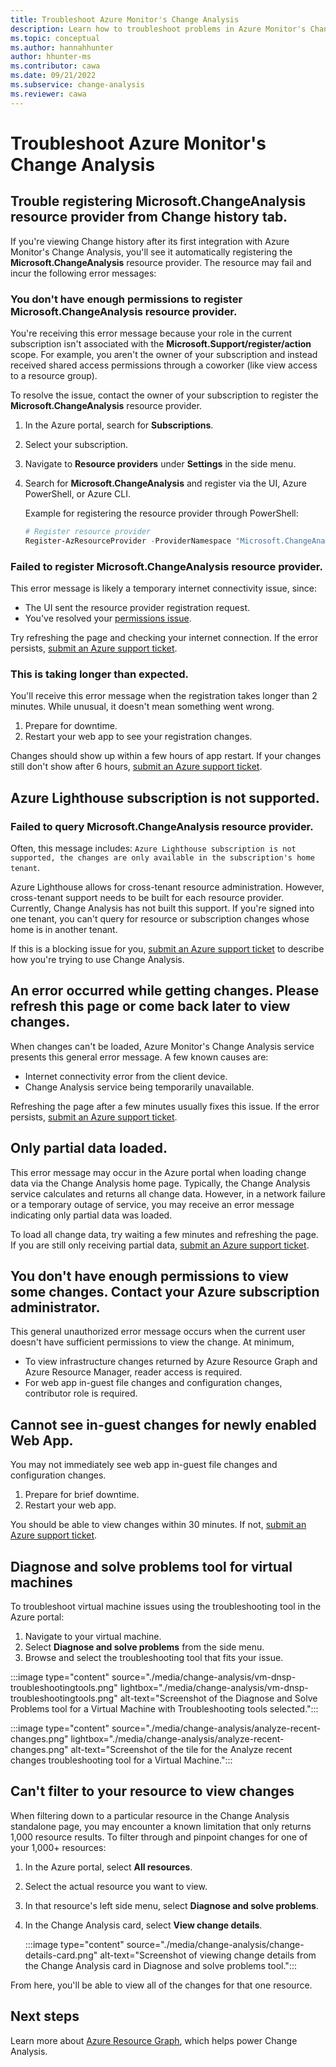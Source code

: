 ```yaml
---
title: Troubleshoot Azure Monitor's Change Analysis
description: Learn how to troubleshoot problems in Azure Monitor's Change Analysis.
ms.topic: conceptual
ms.author: hannahhunter
author: hhunter-ms
ms.contributor: cawa
ms.date: 09/21/2022 
ms.subservice: change-analysis
ms.reviewer: cawa
---
```


# Troubleshoot Azure Monitor's Change Analysis

## Trouble registering Microsoft.ChangeAnalysis resource provider from Change history tab.

If you're viewing Change history after its first integration with Azure Monitor's Change Analysis, you'll see it automatically registering the **Microsoft.ChangeAnalysis** resource provider. The resource may fail and incur the following error messages: 

### You don't have enough permissions to register Microsoft.ChangeAnalysis resource provider.  
You're receiving this error message because your role in the current subscription isn't associated with the **Microsoft.Support/register/action** scope. For example, you aren't the owner of your subscription and instead received shared access permissions through a coworker (like view access to a resource group). 

To resolve the issue, contact the owner of your subscription to register the **Microsoft.ChangeAnalysis** resource provider. 
1. In the Azure portal, search for **Subscriptions**.
1. Select your subscription.
1. Navigate to **Resource providers** under **Settings** in the side menu.
1. Search for **Microsoft.ChangeAnalysis** and register via the UI, Azure PowerShell, or Azure CLI.

    Example for registering the resource provider through PowerShell:
    ```PowerShell
    # Register resource provider
    Register-AzResourceProvider -ProviderNamespace "Microsoft.ChangeAnalysis"
    ```

### Failed to register Microsoft.ChangeAnalysis resource provider.
This error message is likely a temporary internet connectivity issue, since:
* The UI sent the resource provider registration request.
* You've resolved your [permissions issue](#you-dont-have-enough-permissions-to-register-microsoftchangeanalysis-resource-provider).

Try refreshing the page and checking your internet connection. If the error persists, [submit an Azure support ticket](https://azure.microsoft.com/support/).

### This is taking longer than expected.
You'll receive this error message when the registration takes longer than 2 minutes. While unusual, it doesn't mean something went wrong. 

1. Prepare for downtime.
1. Restart your web app to see your registration changes. 

Changes should show up within a few hours of app restart. If your changes still don't show after 6 hours, [submit an Azure support ticket](https://azure.microsoft.com/support/). 

## Azure Lighthouse subscription is not supported.

### Failed to query Microsoft.ChangeAnalysis resource provider.
Often, this message includes: `Azure Lighthouse subscription is not supported, the changes are only available in the subscription's home tenant`. 

Azure Lighthouse allows for cross-tenant resource administration. However, cross-tenant support needs to be built for each resource provider. Currently, Change Analysis has not built this support. If you're signed into one tenant, you can't query for resource or subscription changes whose home is in another tenant.

If this is a blocking issue for you, [submit an Azure support ticket](https://azure.microsoft.com/support/) to describe how you're trying to use Change Analysis.

## An error occurred while getting changes. Please refresh this page or come back later to view changes.

When changes can't be loaded, Azure Monitor's Change Analysis service presents this general error message. A few known causes are:

- Internet connectivity error from the client device.
- Change Analysis service being temporarily unavailable.

Refreshing the page after a few minutes usually fixes this issue. If the error persists, [submit an Azure support ticket](https://azure.microsoft.com/support/).

## Only partial data loaded.

This error message may occur in the Azure portal when loading change data via the Change Analysis home page. Typically, the Change Analysis service calculates and returns all change data. However, in a network failure or a temporary outage of service, you may receive an error message indicating only partial data was loaded.

To load all change data, try waiting a few minutes and refreshing the page. If you are still only receiving partial data, [submit an Azure support ticket](https://azure.microsoft.com/support/).


## You don't have enough permissions to view some changes. Contact your Azure subscription administrator.

This general unauthorized error message occurs when the current user doesn't have sufficient permissions to view the change. At minimum, 
* To view infrastructure changes returned by Azure Resource Graph and Azure Resource Manager, reader access is required. 
* For web app in-guest file changes and configuration changes, contributor role is required. 

## Cannot see in-guest changes for newly enabled Web App.

You may not immediately see web app in-guest file changes and configuration changes. 

1. Prepare for brief downtime.
1. Restart your web app.

You should be able to view changes within 30 minutes. If not, [submit an Azure support ticket](https://azure.microsoft.com/support/).

## Diagnose and solve problems tool for virtual machines

To troubleshoot virtual machine issues using the troubleshooting tool in the Azure portal:
1. Navigate to your virtual machine.
1. Select **Diagnose and solve problems** from the side menu.
1. Browse and select the troubleshooting tool that fits your issue.

:::image type="content" source="./media/change-analysis/vm-dnsp-troubleshootingtools.png" lightbox="./media/change-analysis/vm-dnsp-troubleshootingtools.png" alt-text="Screenshot of the Diagnose and Solve Problems tool for a Virtual Machine with Troubleshooting tools selected.":::

:::image type="content" source="./media/change-analysis/analyze-recent-changes.png" lightbox="./media/change-analysis/analyze-recent-changes.png" alt-text="Screenshot of the tile for the Analyze recent changes troubleshooting tool for a Virtual Machine.":::

## Can't filter to your resource to view changes

When filtering down to a particular resource in the Change Analysis standalone page, you may encounter a known limitation that only returns 1,000 resource results. To filter through and pinpoint changes for one of your 1,000+ resources:

1. In the Azure portal, select **All resources**.
1. Select the actual resource you want to view.
1. In that resource's left side menu, select **Diagnose and solve problems**.
1. In the Change Analysis card, select **View change details**.

   :::image type="content" source="./media/change-analysis/change-details-card.png" alt-text="Screenshot of viewing change details from the Change Analysis card in Diagnose and solve problems tool.":::

From here, you'll be able to view all of the changes for that one resource.

## Next steps

Learn more about [Azure Resource Graph](../../governance/resource-graph/overview.md), which helps power Change Analysis.
